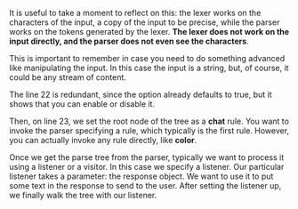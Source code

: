 It is useful to take a moment to reflect on this: the lexer works on the characters of the input, a copy of the input to be precise, while the parser works on the tokens generated by the lexer. **The lexer does not work on the input directly, and the parser does not even see the characters**.

This is important to remember in case you need to do something advanced like manipulating the input. In this case the input is a string, but, of course, it could be any stream of content.

The line 22 is redundant, since the option already defaults to true, but it shows that you can enable or disable it.

Then, on line 23, we set the root node of the tree as a **chat** rule. You want to invoke the parser specifying a rule, which typically is the first rule. However, you can actually invoke any rule directly, like **color**.

Once we get the parse tree from the parser, typically we want to process it using a listener or a visitor. In this case we specify a listener. Our particular listener takes a parameter: the response object. We want to use it to put some text in the response to send to the user. After setting the listener up, we finally walk the tree with our listener.

